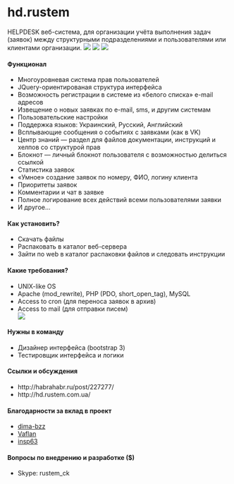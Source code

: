 hd.rustem
=======
HELPDESK веб-система, для организации учёта выполнения задач (заявок) между структурными подразделениями и пользователями или клиентами организации.
<img src="http://habrastorage.org/files/c44/cbd/cc6/c44cbdcc63be47f0b640349b2a0b1f8f.png"/>
<img src="http://habrastorage.org/files/58a/d7f/d43/58ad7fd436e940058132b5f131dae603.png"/>
<img src="http://habrastorage.org/files/ad9/ff2/2e7/ad9ff22e756d4a17a5e152f23e19791d.png"/>

<h4>Функционал</h4>
<ul>
<li>Многоуровневая система прав пользователей</li>
<li>JQuery-ориентированая структура интерфейса</li>
<li>Возможность регистрации в системе из «белого списка» e-mail адресов</li>
<li>Извещение о новых заявках по e-mail, sms, и другим системам</li>
<li>Пользовательские настройки</li>
<li>Поддержка языков: Украинский, Русский, Английский</li>
<li>Всплывающие сообщения о событиях с заявками (как в VK)</li>
<li>Центр знаний — раздел для файлов документации, инструкций и хелпов со структурой прав</li>
<li>Блокнот — личный блокнот пользователя с возможностью делиться ссылкой</li>
<li>Статистика заявок</li>
<li>«Умное» создание заявок по номеру, ФИО, логину клиента</li>
<li>Приоритеты заявок</li>
<li>Комментарии и чат в заявке</li>
<li>Полное логирование всех действий всеми пользователями заявки</li>
<li>И другое...</li>
</ul>

<h4>Как установить?</h4>
<ul>
<li>Скачать файлы</li>
<li>Распаковать в каталог веб-сервера</li>
<li>Зайти по web в каталог распаковки файлов и следовать инструкции</li>
</ul>

<h4>Какие требования?</h4>
<ul>
<li>UNIX-like OS</li>
<li>Apache (mod_rewrite), PHP (PDO, short_open_tag), MySQL</li>
<li>Access to cron (для переноса заявок в архив)</li>
<li>Access to mail (для отправки писем)</li>
<img src="https://cloud.githubusercontent.com/assets/3504940/4213057/8c8d9c5a-38ad-11e4-809d-818a16bdfc13.jpg"/>
</ul>

<h4>Нужны в команду</h4>
<ul>
<li>Дизайнер интерфейса (bootstrap 3)</li>
<li>Тестировщик интерфейса и логики</li>
</ul>

<h4>Ссылки и обсуждения</h4>
<ul>
<li>http://habrahabr.ru/post/227277/</li>
<li>http://hd.rustem.com.ua/</li>
</ul>


<h4>Благодарности за вклад в проект</h4>
<ul>
<li><a href='https://github.com/dima-bzz'>dima-bzz</a></li>
<li><a href='https://github.com/Vaflan'>Vaflan</a></li>
<li><a href='https://github.com/insp63'>insp63</a></li>
</ul>

<h4>Вопросы по внедрению и разработке ($)</h4>
<ul>
<li>Skype: rustem_ck</li>
</ul>